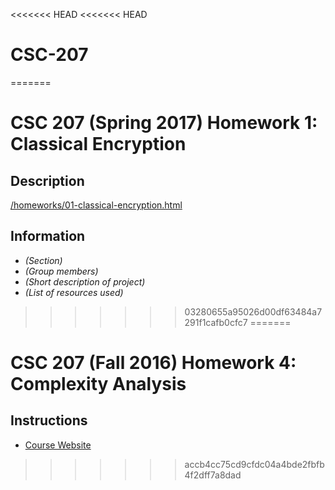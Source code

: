 <<<<<<< HEAD
<<<<<<< HEAD
# CSC-207
=======
# CSC 207 (Spring 2017) Homework 1: Classical Encryption

## Description

[/homeworks/01-classical-encryption.html](http://www.cs.grinnell.edu/~osera/courses/csc207/17sp/homeworks/01-classical-encryption.html)

## Information

* *(Section)*
* *(Group members)*
* *(Short description of project)*
* *(List of resources used)*
>>>>>>> 03280655a95026d00df63484a7291f1cafb0cfc7
=======
# CSC 207 (Fall 2016) Homework 4: Complexity Analysis

## Instructions

* [Course Website](http://www.cs.grinnell.edu/~osera/courses/csc207/16fa/homeworks/04-exercises-in-complexity.html)
>>>>>>> accb4cc75cd9cfdc04a4bde2fbfb4f2dff7a8dad
